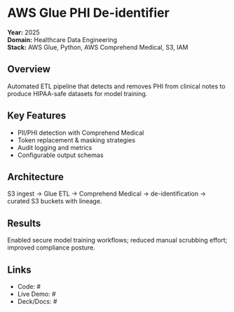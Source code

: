 # AWS Glue PHI De-identifier

**Year:** 2025  
**Domain:** Healthcare Data Engineering  
**Stack:** AWS Glue, Python, AWS Comprehend Medical, S3, IAM

## Overview
Automated ETL pipeline that detects and removes PHI from clinical notes to produce HIPAA-safe datasets for model training.

## Key Features
- PII/PHI detection with Comprehend Medical
- Token replacement & masking strategies
- Audit logging and metrics
- Configurable output schemas

## Architecture
S3 ingest → Glue ETL → Comprehend Medical → de-identification → curated S3 buckets with lineage.

## Results
Enabled secure model training workflows; reduced manual scrubbing effort; improved compliance posture.

## Links
- Code: #
- Live Demo: #
- Deck/Docs: #
